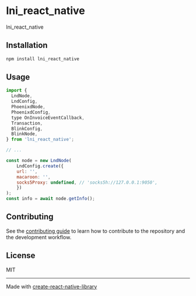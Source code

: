 # lni_react_native

lni_react_native

## Installation

```sh
npm install lni_react_native
```

## Usage


```js
import {
  LndNode,
  LndConfig,
  PhoenixdNode,
  PhoenixdConfig,
  type OnInvoiceEventCallback,
  Transaction,
  BlinkConfig,
  BlinkNode,
} from 'lni_react_native';

// ...

const node = new LndNode(
    LndConfig.create({
    url: '',
    macaroon: '',
    socks5Proxy: undefined, // 'socks5h://127.0.0.1:9050',
    })
);
const info = await node.getInfo();
```


## Contributing

See the [contributing guide](CONTRIBUTING.md) to learn how to contribute to the repository and the development workflow.

## License

MIT

---

Made with [create-react-native-library](https://github.com/callstack/react-native-builder-bob)
